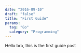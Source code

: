 ```yaml
---
date: "2016-09-10"
draft: "false"
title: "First Guide"
params:
  tag: "Go"
  category: "Programming"
---
```


Hello bro, this is the first guide post
